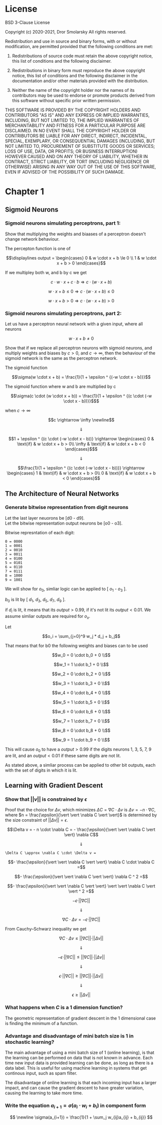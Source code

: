 # License

BSD 3-Clause License

Copyright (c) 2020-2021, Dror Smolarsky
All rights reserved.

Redistribution and use in source and binary forms, with or without
modification, are permitted provided that the following conditions are met:

1. Redistributions of source code must retain the above copyright notice,
   this list of conditions and the following disclaimer.

2. Redistributions in binary form must reproduce the above copyright notice,
   this list of conditions and the following disclaimer in the documentation
   and/or other materials provided with the distribution.

3. Neither the name of the copyright holder nor the names of its
   contributors may be used to endorse or promote products derived from
   this software without specific prior written permission.

THIS SOFTWARE IS PROVIDED BY THE COPYRIGHT HOLDERS AND CONTRIBUTORS "AS IS"
AND ANY EXPRESS OR IMPLIED WARRANTIES, INCLUDING, BUT NOT LIMITED TO, THE
IMPLIED WARRANTIES OF MERCHANTABILITY AND FITNESS FOR A PARTICULAR PURPOSE
ARE DISCLAIMED. IN NO EVENT SHALL THE COPYRIGHT HOLDER OR CONTRIBUTORS BE
LIABLE FOR ANY DIRECT, INDIRECT, INCIDENTAL, SPECIAL, EXEMPLARY, OR
CONSEQUENTIAL DAMAGES (INCLUDING, BUT NOT LIMITED TO, PROCUREMENT OF
SUBSTITUTE GOODS OR SERVICES; LOSS OF USE, DATA, OR PROFITS; OR BUSINESS
INTERRUPTION) HOWEVER CAUSED AND ON ANY THEORY OF LIABILITY, WHETHER IN
CONTRACT, STRICT LIABILITY, OR TORT (INCLUDING NEGLIGENCE OR OTHERWISE)
ARISING IN ANY WAY OUT OF THE USE OF THIS SOFTWARE, EVEN IF ADVISED OF THE
POSSIBILITY OF SUCH DAMAGE.

# Chapter 1

## Sigmoid Neurons

### Sigmoid neurons simulating perceptrons, part 1:

Show that multiplying the weights and biaases of a perceptron doesn't change
network behaviour.

The percepton function is one of

```math
\displaylines

output = \begin{cases}
  0 & w \cdot x + b \le 0 \\
  1 & w \cdot x + b > 0
\end{cases}
```

If we multipley both w, and b by c we get

```math
c \cdot w \cdot x + c \cdot b \Rightarrow c \cdot (w \cdot x + b)
```

```math
w \cdot x + b \le 0 \Rightarrow c \cdot (w \cdot x + b) \le 0
```

```math
w \cdot x + b > 0 \Rightarrow c \cdot (w \cdot x + b) > 0
```

### Sigmoid neurons simulating perceptrons, part 2:

Let us have a perceptron neural network with a given input, where all neurons

```math
w \cdot x + b \ne 0
```

Show that if we replace all perceptron neurons with sigmoid neurons, and
multiply weights and biases by $c > 0$, and $c \rightarrow \infty$, then the
behaviour of the sigmoid network is the same as the perceptron network.

The sigmoid function

```math
\sigma(w \cdot x + b) = \frac{1}{1 + \epsilon ^ {(-w \cdot x - b)}}
```

The sigmoid function where w and b are multiplied by c

```math
\sigma(c \cdot (w \cdot x + b)) =
  \frac{1}{1 + \epsilon ^ {(c \cdot (-w \cdot x - b))}}$
```

when $c \rightarrow \infty$

```math
c \rightarrow \infty \newline
```

```math
\Downarrow
```

```math
1 + \epsilon ^ {(c \cdot (-w \cdot x - b))} \rightarrow \begin{cases}
  0 & \text{if} & w \cdot x + b > 0\\
  \infty & \text{if} & w \cdot x + b < 0
\end{cases}$
```

```math
\Downarrow
```

```math
\frac{1}{1 + \epsilon ^ {(c \cdot (-w \cdot x - b))}} \rightarrow \begin{cases}
  1 & \text{if} & w \cdot x + b > 0\\
  0 & \text{if} & w \cdot x + b < 0
\end{cases}
```

## The Architecture of Neural Networks

### Generate bitwise representation from digit neurons

Let the last layer neuorons be [d0 - d9].<br/>
Let the bitwise representation output neurons be [o0 - o3].

Bitwise represntation of each digit:

```
0 = 0000
1 = 0001
2 = 0010
3 = 0011
4 = 0100
5 = 0101
6 = 0110
7 = 0111
8 = 1000
9 = 1001
```

We will show for $o_0$, simliar logic can be applied to [ $o_1$ - $o_3$ ].

$b_0$ is lit by [ $d_1$, $d_3$, $d_5$, $d_7$, $d_9$ ].

if $d_i$ is lit, it means that its $output > 0.99$, if it's not lit its
$output < 0.01$. We assume simliar outputs are required for $o_x$.

Let

```math
o_i = \sum_{j=0}^9 w_j * d_j + b_j
```

That means that for b0 the following weights and biases can to be used

```math
w_0 = 0 \cdot b_0 + 0 \\
```

```math
w_1 = 1 \cdot b_1 + 0 \\
```

```math
w_2 = 0 \cdot b_2 + 0 \\
```

```math
w_3 = 1 \cdot b_3 + 0 \\
```

```math
w_4 = 0 \cdot b_4 + 0 \\
```

```math
w_5 = 1 \cdot b_5 + 0 \\
```

```math
w_6 = 0 \cdot b_6 + 0 \\
```

```math
w_7 = 1 \cdot b_7 + 0 \\
```

```math
w_8 = 0 \cdot b_8 + 0 \\
```

```math
w_9 = 1 \cdot b_9 + 0 \\
```

This will cause $o_0$ to have a $output > 0.99$ if the digits neurons 1, 3,
5, 7, 9 are lit, and an $output < 0.01$ if these same digits are not lit.

As stated above, a simliar process can be applied to other bit outputs, each
with the set of digits in which it is lit.

## Learning with Gradient Descent

### Show that $\vert \vert v \vert \vert$ is constrained by $\epsilon$

Proof that the choice for $\Delta v$, which minimizes
$\Delta C = \nabla C \cdot \Delta v$ is $\Delta v = -n \cdot \nabla C$, where
$n = \frac{\epsilon}{\vert \vert \nabla C \vert \vert}$ is determined by the
size constraint of $\vert \vert \Delta v \vert \vert = \epsilon$.

```math
\Delta v =
  - n \cdot \nabla C =
  - \frac{\epsilon}{\vert \vert \nabla C \vert \vert} \nabla C
```

```math
\Downarrow
```

```
\Delta C \approx \nabla C \cdot \Delta v =
```

```math
- \frac{\epsilon}{\vert \vert \nabla C \vert \vert} \nabla C \cdot \nabla C =
```

```math
- \frac{\epsilon}{\vert \vert \nabla C \vert \vert} \nabla C ^ 2 =
```

```math
- \frac{\epsilon}{\vert \vert \nabla C \vert \vert} \vert \vert \nabla C \vert \vert ^ 2 =
```

```math
- \epsilon \cdot \vert \vert \nabla C \vert \vert
```

```math
\Downarrow
```

```math
\nabla C \cdot \Delta v = - \epsilon \cdot \vert \vert \nabla C \vert \vert
```

From Cauchy–Schwarz inequality we get

```math
\nabla C \cdot \Delta v
\leq
\vert \vert \nabla C \vert \vert \cdot
\vert \vert \Delta v \vert \vert
```

```math
\Downarrow
```

```math
- \epsilon \cdot \vert \vert \nabla C \vert \vert
\leq
\vert \vert \nabla C \vert \vert \cdot
\vert \vert \Delta v \vert \vert
```

```math
\Downarrow
```

```math
\epsilon \cdot \vert \vert \nabla C \vert \vert
\geq
\vert \vert \nabla C \vert \vert \cdot
\vert \vert \Delta v \vert \vert
```

```math
\Downarrow
```

```math
\epsilon \geq \vert \vert \Delta v \vert \vert
```

### What happens when $C$ is a 1 dimension function?

The geometric representation of gradient descent in the 1 dimensional case is
finding the minimum of a function.

### Advantage and disadvantage of mini batch size is 1 in stochastic learning?

The main advantage of using a mini batch size of 1 (online learning), is that
the learning can be performed on data that is not known in advance. Each time
new input data is provided learning can be done, as long as there is a data
label. This is useful for using machine learning in systems that get continous
input, such as spam filter.

The disadvantage of online learning is that each incoming input has a larger
impact, and can cause the gradient descent to have greater variation, causing
the learning to take more time.

### Write the equation $a_{i+1} = \sigma(a_i \cdot w_i + b_i)$ in component form

$$ \newline
\sigma(a_{i+1}) = \frac{1}{1 + \sum_j w_{ij}a_{ij} + b_{ij}}
$$
